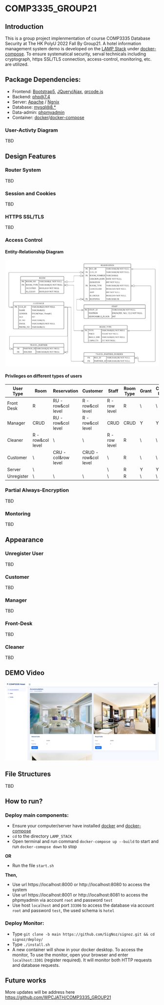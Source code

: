 # COMP3335_GROUP21

## Introduction
This is a group project implenmentation of course COMP3335 Database Security at The HK PolyU 2022 Fall By Group21. A hotel information management system demo is developed on the [LAMP Stack](https://en.wikipedia.org/wiki/LAMP_(software_bundle)) under [docker-compose](https://docs.docker.com/compose/). To ensure systematical security, serval technicals including cryptograph, https SSL/TLS connection, access-control, monitoring, etc. are utilized. 

## Package Dependencies:
- Frontend: [Bootstrap5](https://getbootstrap.com), [JQuery/Ajax](https://jquery.com), [qrcode.js](https://davidshimjs.github.io/qrcodejs/)
- Backend: [php@7.4](https://www.php.net)
- Server: [Apache](https://www.apache.org) / [Ngnix](https://www.nginx.com)
- Database: [mysql@8.*](https://www.mysql.com)
- Data-admin: [phpmyadmin](https://www.phpmyadmin.net)
- Container: [docker](https://www.docker.com)/[docker-compose](https://docs.docker.com/compose/)

### User-Activty Diagram
TBD

## Design Features
### Router System
TBD

### Session and Cookies
TBD

### HTTPS SSL/TLS
TBD

### Access Control
#### Entity-Relationship Diagram
![ERD](./images/ERD.png)

#### Privileges on different types of users
| User Type  | Room              | Reservation        | Customer             | Staff         | Room Type | Grant | Create User |
|------------|-------------------|--------------------|----------------------|---------------|-----------|-------|-------------|
| Front Desk | R                 | RU - row&col level | R - row&col level    | R - row level | R         | \     | \           |
| Manager    | CRUD              | RU - row&col level | R - row&col level    | CRUD          | CRUD      | Y     | Y           |
| Cleaner    | R - row&col level | \                  | \                    | R - row level | R         | \     | \           |
| Customer   | \                 | CRU -col&row level | CRUD - row&col level | \             | R         | \     | \           |
| Server     | \                 |                    |                      | \             | R         | Y     | Y           |
| Unregister | \                 | \                  | \                    | \             | R         | \     | \           |

### Partial Always-Encryption
TBD

### Montoring
TBD



## Appearance
###  Unregister User
TBD

### Customer
TBD

### Manager
TBD

### Front-Desk
TBD

### Cleaner
TBD


## DEMO Video
[![Watch the video](./images/demo.png)](https://www.youtube-nocookie.com/embed/CWA3R_60B8s)

## File Structures
TBD

## How to run?

### Deploy main components:

- Ensure your computer/server have installed [docker](https://www.docker.com) and [docker-compose](https://docs.docker.com/compose/)
- `cd` to the directory `LAMP_STACK`
- Open terminal and run command `docker-compose up --build` to start and run `docker-comopse down` to stop

**OR**

- Run the file `start.sh`

**Then,**
- Use url https://localhost:8000 or http://localhost:8080 to access the system
- Use url https://localhost:8001 or http://localhost:8081 to access the phpmyadmin via account `root` and password `test`
- Use host `localhost` and port `33306` to access the database via account `root` and password `test`, the used schema is `hotel`

### Deploy Monitor:

* Type `git clone -b main https://github.com/SigNoz/signoz.git && cd signoz/deploy/`
* Type `./install.sh`
* A new container will show in your docker desktop. To access the monitor, To use the monitor, open your browser and enter `localhost:3301` (register required). It will monitor both HTTP requests and database requests.

## Future works

More updates will be address here https://github.com/WPCJATH/COMP3335_GROUP21
